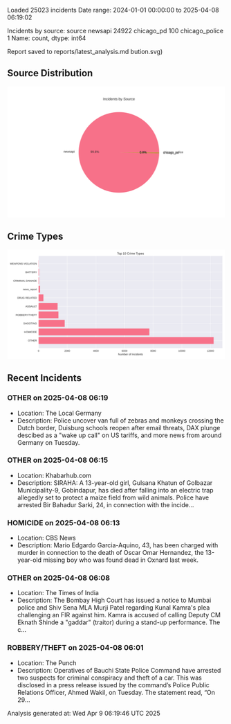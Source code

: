 
Loaded 25023 incidents
Date range: 2024-01-01 00:00:00 to 2025-04-08 06:19:02

Incidents by source:
source
newsapi           24922
chicago_pd          100
chicago_police        1
Name: count, dtype: int64

Report saved to reports/latest_analysis.md
bution.svg)

## Source Distribution
![Source Distribution](images/source_distribution.svg)

## Crime Types
![Crime Types](images/crime_types.svg)

## Recent Incidents

### OTHER on 2025-04-08 06:19
- Location: The Local Germany
- Description: Police uncover van full of zebras and monkeys crossing the Dutch border, Duisburg schools reopen after email threats, DAX plunge descibed as a "wake up call" on US tariffs, and more news from around Germany on Tuesday.


### OTHER on 2025-04-08 06:15
- Location: Khabarhub.com
- Description: SIRAHA: A 13-year-old girl, Gulsana Khatun of Golbazar Municipality-9, Gobindapur, has died after falling into an electric trap allegedly set to protect a maize field from wild animals. Police have arrested Bir Bahadur Sarki, 24, in connection with the incide…


### HOMICIDE on 2025-04-08 06:13
- Location: CBS News
- Description: Mario Edgardo Garcia-Aquino, 43, has been charged with murder in connection to the death of Oscar Omar Hernandez​, the 13-year-old missing boy who was found dead in Oxnard last week.


### OTHER on 2025-04-08 06:08
- Location: The Times of India
- Description: The Bombay High Court has issued a notice to Mumbai police and Shiv Sena MLA Murji Patel regarding Kunal Kamra's plea challenging an FIR against him. Kamra is accused of calling Deputy CM Eknath Shinde a "gaddar" (traitor) during a stand-up performance. The c…


### ROBBERY/THEFT on 2025-04-08 06:01
- Location: The Punch
- Description: Operatives of Bauchi State Police Command have arrested two suspects for criminal conspiracy and theft of a car. This was disclosed in a press release issued by the command’s Police Public Relations Officer, Ahmed Wakil, on Tuesday. The statement read, “On 29…

Analysis generated at: Wed Apr  9 06:19:46 UTC 2025
